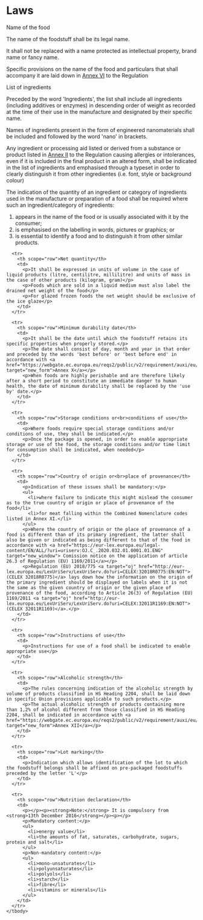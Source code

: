 # Laws
<tbody>
      <tr>
        <th scope="row">Name of the food</th>
        <td>
          <p>The name of the foodstuff shall be its legal name.</p>
          <p>It shall not be replaced with a name protected as intellectual property, brand name or fancy name.</p>
          <p>Specific provisions on the name of the food and particulars that shall accompany it are laid down in <a href="https://webgate.ec.europa.eu/reqs2/public/v2/requirement/auxi/eu/32011R1169_lblfood_annex_6.pdf/" target="new_form">Annex VI</a> to the Regulation</p>
        </td>
      </tr>
      <tr>
        <th scope="row">List of ingredients</th>
        <td>
          <p>Preceded by the word 'Ingredients', the list shall include all ingredients (including additives or enzymes) in descending order of weight as recorded at the time of their use in the manufacture and designated by their specific name.</p>
          <p>Names of ingredients present in the form of engineered nanomaterials shall be included and followed by the word 'nano' in brackets.</p>
          <p>Any ingredient or processing aid listed or derived from a substance or product listed in <a href="https://webgate.ec.europa.eu/reqs2/public/v2/requirement/auxi/eu/32011R1169_lblfood_annex_2.pdf/" target="new_form">Annex II</a> to the Regulation causing allergies or intolerances, even if it is included in the final product in an altered form, shall be indicated in the list of ingredients and emphasised through a typeset in order to clearly distinguish it from other ingredientes (i.e. font, style or background colour)</p>
          <p>The indication of the quantity of an ingredient or category of ingredients used in the manufacture or preparation of a food shall be required where such an ingredient/category of ingredients:</p>
          <ol>
            <li>appears in the name of the food or is usually associated with it by the consumer;</li>
            <li>is emphasised on the labelling in words, pictures or graphics; or</li>
            <li>is essential to identify a food and to distinguish it from other similar products.</li>
          </ol>
        </td>
      </tr>

      <tr>
        <th scope="row">Net quantity</th>
        <td>
          <p>It shall be expressed in units of volume in the case of liquid products (litre, centilitre, millilitre) and units of mass in the case of other products (kilogram, gram)</p>
          <p>Foods which are sold in a liquid medium must also label the drained net weight of the food</p>
          <p>For glazed frozen foods the net weight should be exclusive of the ice glaze</p>
        </td>
      </tr>

      <tr>
        <th scope="row">Minimum durability date</th>
        <td>
          <p>It shall be the date until which the foodstuff retains its specific properties when properly stored.</p>
          <p>The date shall consist of day, month and year in that order and preceded by the words 'best before' or 'best before end' in accordance with <a href="https://webgate.ec.europa.eu/reqs2/public/v2/requirement/auxi/eu/32011R1169_lblfood_annex_10.pdf/" target="new_form">Annex X</a></p>
          <p>When foods are highly perishable and are therefore likely after a short period to constitute an immediate danger to human health, the date of minimum durability shall be replaced by the 'use by' date.</p>
        </td>
      </tr>

      <tr>
        <th scope="row">Storage conditions or<br>conditions of use</th>
        <td>
          <p>Where foods require special storage conditions and/or conditions of use, they shall be indicated.</p>
          <p>Once the package is opened, in order to enable appropriate storage or use of the food, the storage conditions and/or time limit for consumption shall be indicated, when needed</p>
        </td>
      </tr>

      <tr>
        <th scope="row">Country of origin or<br>place of provenance</th>
        <td>
          <p>Indication of these issues shall be mandatory:</p>
          <ul>
            <li>where failure to indicate this might mislead the consumer as to the true country of origin or place of provenance of the food</li>
            <li>for meat falling within the Combined Nomenclature codes listed in Annex XI.</li>
          </ul>
          <p>Where the country of origin or the place of provenance of a food is different than of its primary ingredient, the latter shall also be given or indicated as being different to that of the food in accordance with <a href="https://eur-lex.europa.eu/legal-content/EN/ALL/?uri=uriserv:OJ.C_.2020.032.01.0001.01.ENG" target="new_window"> Comission notice on the application of article 26.3 of Regulation (EU) 1169/2011</a></p>
          <p>Regulation (EU) 2018/775 <a target="oj" href="http://eur-lex.europa.eu/LexUriServ/LexUriServ.do?uri=CELEX:32018R0775:EN:NOT">(CELEX 32018R0775)</a> lays down how the information on the origin of the primary ingredient should be displayed on labels when it is not the same as the given country of origin or the given place of provenance of the food, according to Article 26(3) of Regulation (EU) 1169/2011 <a target="oj" href="http://eur-lex.europa.eu/LexUriServ/LexUriServ.do?uri=CELEX:32011R1169:EN:NOT">(CELEX 32011R1169)</a>.</p>
        </td>
      </tr>

      <tr>
        <th scope="row">Instructions of use</th>
        <td>
          <p>Instructions for use of a food shall be indicated to enable appropriate use</p>
        </td>
      </tr>

      <tr>
        <th scope="row">Alcoholic strength</th>
        <td>
          <p>The rules concerning indication of the alcoholic strength by volume of products classified in HS Heading 2204, shall be laid down in specific Union provisions applicable to such products.</p>
          <p>The actual alcoholic strength of products containing more than 1,2% of alcohol different from those classified in HS Heading 2204, shall be indicated in accordance with <a href="https://webgate.ec.europa.eu/reqs2/public/v2/requirement/auxi/eu/32011R1169_lblfood_annex_12.pdf/" target="new_form">Annex XII</a></p>
        </td>
      </tr>

      <tr>
        <th scope="row">Lot marking</th>
        <td>
          <p>Indication which allows identification of the lot to which the foodstuff belongs shall be affixed on pre-packaged foodstuffs preceded by the letter 'L'</p>
        </td>
      </tr>

      <tr>
        <th scope="row">Nutrition declaration</th>
        <td>
          <p></p><p><strong>Note:</strong> It is compulsory from <strong>13th December 2016</strong></p><p></p>
          <p>Mandatory content:</p>
          <ul>
            <li>energy value</li>
            <li>the amounts of fat, saturates, carbohydrate, sugars, protein and salt</li>
          </ul>
          <p>Non-mandatory content:</p>
          <ul>
            <li>mono-unsaturates</li>
            <li>polyunsaturates</li>
            <li>polyols</li>
            <li>starch</li>
            <li>fibre</li>
            <li>vitamins or minerals</li>
          </ul>
        </td>
      </tr>
    </tbody>

